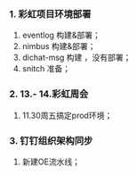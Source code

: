 ### 1. 彩虹项目环境部署

1. eventlog 构建&部署；
2. nimbus 构建&部署；
3. dichat-msg 构建 ，没有部署；
4. snitch 准备；

### 2. 13.- 14.彩虹周会
1. 11.30周五搞定prod环境；

### 3. 钉钉组织架构同步
1. 新建OE流水线；
